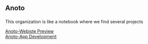 ## Anoto

###
This organization is like a notebook where we find several projects

[Anoto-Webiste Preview](https://anoto-website.vercel.app/)<br>
[Anoto-App Development](https://github.com/Anoto-ecossistem/Anoto-App)
